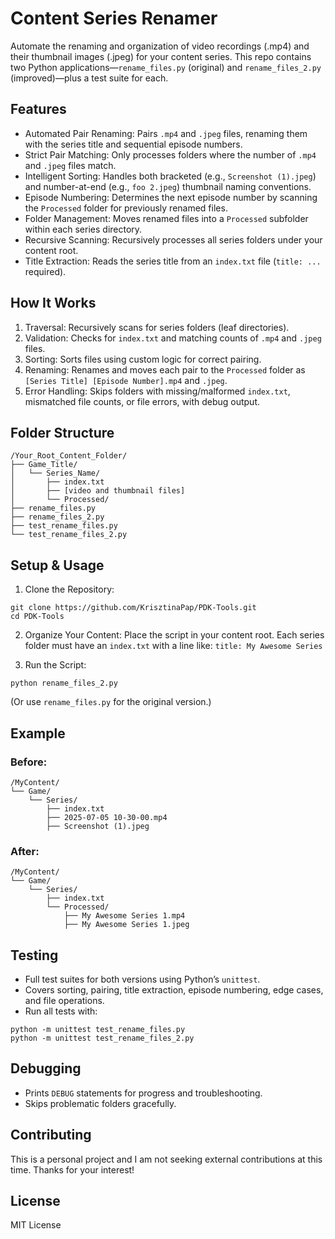 # Content Series Renamer
Automate the renaming and organization of video recordings (.mp4) and their thumbnail images (.jpeg) for your content series. This repo contains two Python applications—`rename_files.py` (original) and `rename_files_2.py` (improved)—plus a test suite for each.

## Features
- Automated Pair Renaming: Pairs `.mp4` and `.jpeg` files, renaming them with the series title and sequential episode numbers.
- Strict Pair Matching: Only processes folders where the number of `.mp4` and `.jpeg` files match.
- Intelligent Sorting: Handles both bracketed (e.g., `Screenshot (1).jpeg`) and number-at-end (e.g., `foo 2.jpeg`) thumbnail naming conventions.
- Episode Numbering: Determines the next episode number by scanning the `Processed` folder for previously renamed files.
- Folder Management: Moves renamed files into a `Processed` subfolder within each series directory.
- Recursive Scanning: Recursively processes all series folders under your content root.
- Title Extraction: Reads the series title from an `index.txt` file (`title: ...` required).

## How It Works
1. Traversal: Recursively scans for series folders (leaf directories).
2. Validation: Checks for `index.txt` and matching counts of `.mp4` and `.jpeg` files.
3. Sorting: Sorts files using custom logic for correct pairing.
4. Renaming: Renames and moves each pair to the `Processed` folder as `[Series Title] [Episode Number].mp4` and `.jpeg`.
5. Error Handling: Skips folders with missing/malformed `index.txt`, mismatched file counts, or file errors, with debug output.

## Folder Structure

```
/Your_Root_Content_Folder/
├── Game_Title/
│   └── Series_Name/
│       ├── index.txt
│       ├── [video and thumbnail files]
│       └── Processed/
├── rename_files.py
├── rename_files_2.py
├── test_rename_files.py
└── test_rename_files_2.py
```

## Setup & Usage
1. Clone the Repository:

```
git clone https://github.com/KrisztinaPap/PDK-Tools.git
cd PDK-Tools
```

2. Organize Your Content:
Place the script in your content root. Each series folder must have an `index.txt` with a line like:
`title: My Awesome Series`

3. Run the Script:

```
python rename_files_2.py
```

(Or use `rename_files.py` for the original version.)

## Example
### Before:

```
/MyContent/
└── Game/
    └── Series/
        ├── index.txt
        ├── 2025-07-05 10-30-00.mp4
        ├── Screenshot (1).jpeg
```

### After:

```
/MyContent/
└── Game/
    └── Series/
        ├── index.txt
        └── Processed/
            ├── My Awesome Series 1.mp4
            ├── My Awesome Series 1.jpeg
```

## Testing
- Full test suites for both versions using Python’s `unittest`.
- Covers sorting, pairing, title extraction, episode numbering, edge cases, and file operations.
- Run all tests with:

```
python -m unittest test_rename_files.py
python -m unittest test_rename_files_2.py
```


## Debugging
- Prints `DEBUG` statements for progress and troubleshooting.
- Skips problematic folders gracefully.

## Contributing
This is a personal project and I am not seeking external contributions at this time. Thanks for your interest!

## License
MIT License